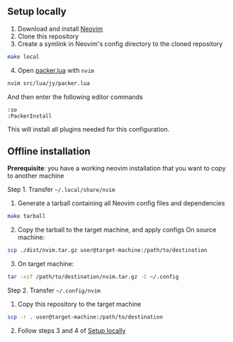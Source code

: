 ## Setup locally
1. Download and install [Neovim](https://github.com/neovim/neovim/blob/master/INSTALL.md)
2. Clone this repository
3. Create a symlink in Neovim's config directory to the cloned repository
```bash
make local
```
4. Open [packer.lua](src/lua/jy/packer.lua) with `nvim`
```bash
nvim src/lua/jy/packer.lua
```
And then enter the following editor commands
```vim
:so
:PackerInstall
```
This will install all plugins needed for this configuration.

## Offline installation
**Prerequisite**: you have a working neovim installation that you want to copy to another machine

Step 1. Transfer `~/.local/share/nvim`
1. Generate a tarball containing all Neovim config files and dependencies
```bash
make tarball
```
2. Copy the tarball to the target machine, and apply configs
On source machine:
```bash
scp ./dist/nvim.tar.gz user@target-machine:/path/to/destination
```
3. On target machine:
```bash
tar -xzf /path/to/destination/nvim.tar.gz -C ~/.config
```

Step 2. Transfer `~/.config/nvim`
1. Copy this repository to the target machine
```bash
scp -r . user@target-machine:/path/to/destination
```
2. Follow steps 3 and 4 of [Setup locally](#setup-locally)

